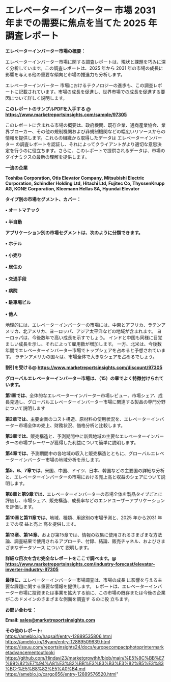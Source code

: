 # エレベーターインバーター 市場 2031 年までの需要に焦点を当てた 2025 年調査レポート

<strong><b>エレベーターインバーター市場の概要：</b></strong>

エレベーターインバーター市場に関する調査レポートは、現状と課題を巧みに深く分析しています。この調査レポートは、2025 年から 2031 年の市場の成長に影響を与える他の重要な傾向と市場の推進力も分析します。

エレベーターインバーター 市場におけるテクノロジーの進歩も、この調査レポートに記載されています。市場の成長を促進し、世界市場での成長を促進する要因について詳しく説明します。

<strong>このレポートのサンプルPDFを入手する @ <a href=https://www.marketreportsinsights.com/sample/97305>https://www.marketreportsinsights.com/sample/97305</a></strong>

このレポートに含まれる市場の概要は、政府機関、既存企業、通商産業協会、業界ブローカー、その他の規制機関および非規制機関などの幅広いリソースからの情報を提供します。これらの組織から取得したデータは エレベーターインバーター の調査レポートを認証し、それによってクライアントがより適切な意思決定を行うのに役立ちます。さらに、このレポートで提供されるデータは、市場のダイナミクスの最新の理解を提供します。

<strong>一流の企業</strong>

<strong><b>Toshiba Corporation, Otis Elevator Company, Mitsubishi Electric Corporation, Schindler Holding Ltd, Hitachi Ltd, Fujitec Co, ThyssenKrupp AG, KONE Corporation, Kleemann Hellas SA, Hyundai Elevator</b></strong>

<strong><b>タイプ別の市場セグメント、カバー：</b></strong>

<strong>• オートマチック<br><br>• 半自動</strong>

<strong><b>アプリケーション別の市場セグメントは、次のように分類できます。</b></strong>

<strong>• ホテル<br><br>• 小売り<br><br>• 居住の<br><br>• 交通手段<br><br>• 病院<br><br>• 駐車場ビル<br><br>• 他人</strong>

 地理的には、エレベーターインバーターの市場には、中東とアフリカ、ラテンアメリカ、北アメリカ、ヨーロッパ、アジア太平洋などの地域が含まれます。 ヨーロッパは、今後数年で高い成長を示すでしょう。 インドと中国も同様に目覚ましい成長を示し、それによって雇用数が増加します。 一方、北米は、今後数年間でエレベーターインバーター市場でトップシェアを占めると予想されています。 ラテンアメリカの国々は、市場全体で大きなシェアを占めるでしょう。

<strong>割引を受ける@ <a href=https://www.marketreportsinsights.com/discount/97305>https://www.marketreportsinsights.com/discount/97305</a></strong>

<strong><b>グローバルエレベーターインバーター市場は、（15）の章でよく特徴付けられています。</b></strong>

<strong><b>第</b></strong><strong><b>1章では、</b></strong>全体的なエレベーターインバーター市場レビュー、市場シェア、成長見通し、グローバルエレベーターインバーター市場に関連する製品の専門分野について説明します

<strong><b>第2章では、</b></strong>主要企業のコスト構造、原材料の使用状況を、エレベーターインバーター市場全体の売上、財務状況、価格分析と比較します。

<strong><b>第3章では、</b></strong>販売構造と、予測期間中に新興地域の主要なエレベーターインバーターの市場プレーヤーが獲得した利益について簡単に説明します。

<strong><b>第4章では、</b></strong>予測期間中の各地域の収入と販売構造とともに、グローバルエレベーターインバーター市場の地域分析を示します。

<strong><b>第5、6、7章では、</b></strong>米国、中国、ドイツ、日本、韓国などの主要国の詳細な分析と、エレベーターインバーターの市場における売上高と収益のシェアについて説明します。

<strong><b>第8章と第9章では、</b></strong>エレベーターインバーターの市場全体を製品タイプごとに評価し、市場シェア、販売構造、成長率などのエンドユーザーアプリケーションを評価します。

<strong><b>第10章と第11章では、</b></strong>地域、種類、用途別の市場予測と、2025 年から2031 年までの収 益と売上 高を提供します。

<strong><b>第13章、第14章、</b></strong>および第15章では、情報の収集に使用されるさまざまな方法論、調査結果で使用されるアプローチ、付録、結論、販売チャネル、およびさまざまなデータソース について 説明します。

<strong>詳細な目次を含む完全なレポートをここで調べます。@ <a href=https://www.marketreportsinsights.com/industry-forecast/elevator-inverter-industry-97305>https://www.marketreportsinsights.com/industry-forecast/elevator-inverter-industry-97305</a></strong>

<strong><b>最後に、</b></strong>エレベーターインバーター市場調査は、市場の成長 に影響を</a>与える主要な課題に関する重要な情報を提供します。 レポートは、エレベーターインバーター市場に投資または事業を拡大する前に、この市場の既存または今後の企業がこのドメインのさまざまな側面を調査す るのに役 立ちます。

<strong><b>お問い合わせ：</b></strong>

<strong>Email: </strong><a href=mailto:sales@marketreportsinsights.com><strong>sales@marketreportsinsights.com</strong></a>

<strong>その他のレポート:</strong>
<br>
<a href=https://ameblo.jp/haqsaif/entry-12889535806.html>https://ameblo.jp/haqsaif/entry-12889535806.html</a>
<br>
<a href=https://ameblo.jp/18yam/entry-12889509639.html>https://ameblo.jp/18yam/entry-12889509639.html</a>
<br>
<a href=https://issuu.com/reportsinsights24/docs/europecompactphotoprintermarketadvancementoutlooki>https://issuu.com/reportsinsights24/docs/europecompactphotoprintermarketadvancementoutlooki</a>
<br>
<a href=https://github.com/Hindavi23/marketgrowthh/blob/main/%E5%8C%BB%E7%99%82%E7%94%A8%E3%82%BB%E3%83%B3%E3%82%B5%E3%83%BC-%E5%B8%82%E5%A0%B4.md>https://github.com/Hindavi23/marketgrowthh/blob/main/%E5%8C%BB%E7%99%82%E7%94%A8%E3%82%BB%E3%83%B3%E3%82%B5%E3%83%BC-%E5%B8%82%E5%A0%B4.md</a>
<br>
<a href=https://ameblo.jp/cargo656/entry-12889576520.html>https://ameblo.jp/cargo656/entry-12889576520.html</a>"
